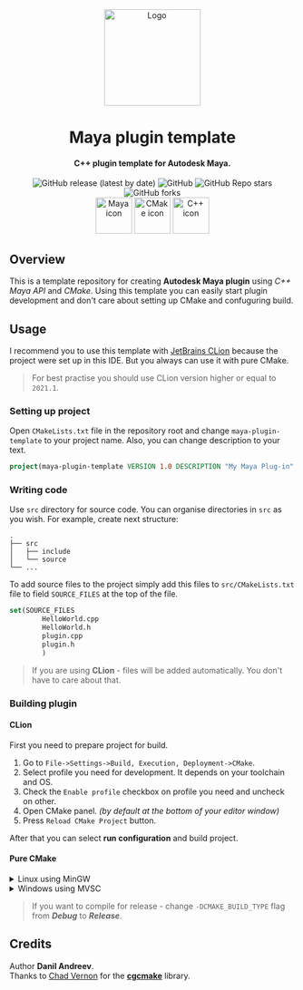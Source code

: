 <div align="center">
    <div>
        <img alt="Logo" height="170" src="https://upload.wikimedia.org/wikipedia/commons/thumb/9/97/Circle-icons-plugin.svg/512px-Circle-icons-plugin.svg.png"/>
    </div>
    <h1>Maya plugin template</h1>
    <h4>C++ plugin template for Autodesk Maya.</h4>
    <div>
        <img alt="GitHub release (latest by date)" src="https://img.shields.io/github/v/release/DanilAndreev/maya-plugin-template">
        <img alt="GitHub" src="https://img.shields.io/github/license/DanilAndreev/maya-plugin-template">
        <img alt="GitHub Repo stars" src="https://img.shields.io/github/stars/DanilAndreev/maya-plugin-template?style=social">
        <img alt="GitHub forks" src="https://img.shields.io/github/forks/DanilAndreev/maya-plugin-template?style=social">
    </div>
    <div>
        <img alt="Maya icon" height="64" src="https://damassets.autodesk.net/content/dam/autodesk/www/products/responsive-imagery/responsive-badges-compare/2017/maya-2017-badge-75x75.png"/>
        <img alt="CMake icon" height="64" src="https://cmake.org/wp-content/uploads/2018/11/cmake_logo_slider.png"/>
        <img alt="C++ icon" height="64" src="https://docs.microsoft.com//en-us/media/logos/logo_Cplusplus.svg"/>
    </div>
</div>

## Overview

This is a template repository for creating __Autodesk Maya plugin__ using _C++ Maya API_ and _CMake_. Using this
template you can easily start plugin development and don't care about setting up CMake and confuguring build.

## Usage

I recommend you to use this template with [JetBrains CLion](https://www.jetbrains.com/clion) because the project were
set up in this IDE. But you always can use it with pure CMake.

> For best practise you should use CLion version higher or equal to ```2021.1```.

### Setting up project

Open ```CMakeLists.txt``` file in the repository root and change ```maya-plugin-template``` to your project name. Also,
you can change description to your text.

```cmake
project(maya-plugin-template VERSION 1.0 DESCRIPTION "My Maya Plug-in" LANGUAGES CXX)
```

### Writing code

Use ```src``` directory for source code. You can organise directories in ```src``` as you wish. For example, create next
structure:

```
.
├── src
│   ├── include
│   └── source
└── ...
```

To add source files to the project simply add this files to ```src/CMakeLists.txt```  file to field ```SOURCE_FILES```
at the top of the file.

```cmake
set(SOURCE_FILES
        HelloWorld.cpp
        HelloWorld.h
        plugin.cpp
        plugin.h
        )
```

> If you are using __CLion__ - files will be added automatically. You don't have to care about that.

### Building plugin

#### CLion

First you need to prepare project for build.

1. Go to ```File->Settings->Build, Execution, Deployment->CMake```.
2. Select profile you need for development. It depends on your toolchain and OS.
3. Check the ```Enable profile``` checkbox on profile you need and uncheck on other.
4. Open CMake panel. _(by default at the bottom of your editor window)_
5. Press ```Reload CMake Project``` button.

After that you can select __run configuration__ and build project.

#### Pure CMake

<details>
<summary>Linux using MinGW</summary>

```bash
mkdir build
cd build
cmake -DCMAKE_BUILD_TYPE=Debug -G "Unix Makefiles" -DMAYA_VERSION=none ../
cmake --build . --target YOUR_PROJECT_NAME -j 3
```

</details>

<details>
<summary>Windows using MVSC</summary>

```bash
mkdir build
cd build
cmake -DCMAKE_BUILD_TYPE=Debug -G "Visual Studio 16 2019" -A x64 -DMAYA_VERSION=none ../
cmake --build . --target YOUR_PROJECT_NAME -j 3
```

</details>

> If you want to compile for release - change ```-DCMAKE_BUILD_TYPE``` flag from ___Debug___ to ___Release___.

## Credits

Author __Danil Andreev__.  
Thanks to [Chad Vernon](https://github.com/chadmv)  for the [__cgcmake__](https://github.com/chadmv/cgcmake) library.
